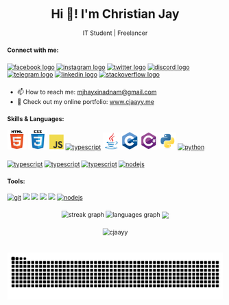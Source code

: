 <!--
**cjaayy/cjaayy** is a ✨ _special_ ✨ repository because its `README.md` (this file) appears on your GitHub profile.

- 🔭 I’m currently working on ...
- 🌱 I’m currently learning ...
- 👯 I’m looking to collaborate on ...
- 🤔 I’m looking for help with ...
- 💬 Ask me about ...
- 😄 Pronouns: ...
- ⚡ Fun fact: ... 
-->


###
<!--
<div align="center">
<img src="https://github.com/cjaayy/cjaayy/assets/142402011/11eeda48-8d8c-407a-a78a-39413b982a35"/>
</div>

###

<div align="center">
<img src="https://github.com/cjaayy/cjaayy/assets/142402011/cdb844e4-d04a-4037-9f53-5fd22c71e940">
<img src="https://user-images.githubusercontent.com/73097560/115834477-dbab4500-a447-11eb-908a-139a6edaec5c.gif"/>
</div>
-->

###
<div>
<h1 align="center">Hi 👋! I'm Christian Jay</h1>
<p align="center">IT Student | Freelancer</p>
</div>

###

<div>
<h4 align="left">Connect with me:</h4>
</div>

###

<div align="left">
<a href="https://web.facebook.com/christianjay.mandani.3?_rdc=1&_rdr" target="_blank">
<img src="https://raw.githubusercontent.com/maurodesouza/profile-readme-generator/master/src/assets/icons/social/facebook/default.svg" width="35" height="35" alt="facebook logo"/></a>
<a href="https://www.instagram.com/cjaaayy__" target="_blank">
<img src="https://raw.githubusercontent.com/maurodesouza/profile-readme-generator/master/src/assets/icons/social/instagram/default.svg" width="35" height="35" alt="instagram logo"/></a>
<a href="https://twitter.com/cjaym__" target="_blank">
<img src="https://raw.githubusercontent.com/maurodesouza/profile-readme-generator/master/src/assets/icons/social/twitter/default.svg" width="35" height="35" alt="twitter logo"/></a>
<a href="https://discordapp.com/users/1200464257351942245" target="_blank">
<img src="https://github.com/cjaayy/cjaayy/assets/142402011/f8833b98-ae35-4ad2-a328-11e3d51399fb" width="35" height="35" alt="discord logo"/></a>
<a href="https://t.me/sejay3" target="_blank">
<img src="https://github.com/cjaayy/cjaayy/assets/142402011/923ba1e8-a2ac-47d6-9dca-580d10239075" width="35" height="35" alt="telegram logo"/></a>
<a href="https://www.linkedin.com/in/cjaym/" target="_blank">
<img src="https://raw.githubusercontent.com/maurodesouza/profile-readme-generator/master/src/assets/icons/social/linkedin/default.svg" width="35" height="35" alt="linkedin logo"/></a>
<a href="https://stackoverflow.com/users/22815563/christian-jay-mandani" target="_blank">
<img src="https://raw.githubusercontent.com/maurodesouza/profile-readme-generator/master/src/assets/icons/social/stackoverflow/default.svg" width="35" height="35" alt="stackoverflow logo"/></a>
 
<!--<a href="https://app.vsaex.visualstudio.com/me?mkt=en-US" target="_blank">
<img src="https://raw.githubusercontent.com/maurodesouza/profile-readme-generator/master/src/assets/icons/social/visualstudio/default.svg" width="35" height="33" alt="visualstudio logo"  />
</a>
</div>-->

###

 - 📫 How to reach me: mjhayxinadnam@gmail.com
 - 📂 Check out my online portfolio: www.cjaayy.me

###

<h4 align="left"> Skills & Languages:</h4>
  <a href="https://www.w3schools.com/html/" target="_blank" rel="noreferrer"><img 
     src="https://raw.githubusercontent.com/devicons/devicon/master/icons/html5/html5-original-wordmark.svg" alt="html5" width="45" height="45"/></a>
  <a href="https://www.w3schools.com/css/" target="_blank" rel="noreferrer"><img 
     src="https://raw.githubusercontent.com/devicons/devicon/master/icons/css3/css3-original-wordmark.svg" alt="css3" width="45" height="45"/></a>
  <a href="https://www.w3schools.com/js/" target="_blank" rel="noreferrer"><img 
     src="https://raw.githubusercontent.com/devicons/devicon/master/icons/javascript/javascript-original.svg" alt="javascript" width="34" height="35"/></a>
  <a href="https://www.typescriptlang.org/" target="_blank" rel="noreferrer"><img 
     src="https://github.com/user-attachments/assets/b9697a65-80ee-455f-a92f-1dec14be5764" alt="typescript" width="34" height="35"/></a>
  <a href="https://www.java.com" target="_blank" rel="noreferrer"><img 
     src="https://raw.githubusercontent.com/devicons/devicon/master/icons/java/java-original.svg" alt="java" width="40" height="40"/a></a>
  <a href="https://www.w3schools.com/cpp/" target="_blank" rel="noreferrer"><img 
     src="https://raw.githubusercontent.com/devicons/devicon/master/icons/cplusplus/cplusplus-original.svg" alt="cplusplus"width="40"</a></a>
  <a href="https://www.w3schools.com/cs/" target="_blank" rel="noreferrer"><img 
     src="https://raw.githubusercontent.com/devicons/devicon/master/icons/csharp/csharp-original.svg" alt="csharp" width="40" height="40"/></a> 
  <a href="https://www.python.org" target="_blank" rel="noreferrer"><img 
     src="https://raw.githubusercontent.com/devicons/devicon/master/icons/python/python-original.svg" alt="python" width="40" height="40"/></a>
  <a href="https://www.rust-lang.org" target="_blank" rel="noreferrer"><img 
     src="https://github.com/user-attachments/assets/3b4377c3-8520-47b5-8dcb-6956d1e131f5" alt="python" width="40" height="40"/></a>
  </div>

###

<a href="https://www.mongodb.com/try/download/community" target="_blank" rel="noreferrer"><img 
   src="https://github.com/user-attachments/assets/aefc5d94-0ac2-4c35-8619-d461fb1601c1" alt="typescript" width="40" height="40"/></a> 
<a href="https://www.tutorialspoint.com/expressjs/index.htm" target="_blank" rel="noreferrer"><img 
   src="https://github.com/user-attachments/assets/4d41016a-f298-4a80-b2eb-32ed68a4150d" alt="typescript" width="40" height="40"/></a>
<a href="https://www.tutorialspoint.com/reactjs/index.htm" target="_blank" rel="noreferrer"><img 
   src="https://github.com/user-attachments/assets/041247e0-0f12-4e8a-9ff1-cdfef996c4bd" alt="typescript" width="40" height="40"/></a>
<a href="https://nodejs.org/" target="_blank" rel="noreferrer"><img 
   src="https://github.com/user-attachments/assets/135b0492-5b85-4c60-b655-34add9aa7835" alt="nodejs" width="40" height="40"/></a>

  ### 
  
  <h4 align="left">Tools:</h4>
  <a href="https://git-scm.com/" target="_blank" rel="noreferrer"> <img src="https://www.vectorlogo.zone/logos/git-scm/git-scm-icon.svg" alt="git" width="35" height="35"/></a>
  <a href="https://code.visualstudio.com/" target="_blank"> <img src="https://github.com/cjaayy/cjaayy/assets/142402011/5d7735e1-2398-4024-8b00-01b213f00c67" style="width:40px; height: 
  auto;"></a>
  <a href="https://visualstudio.microsoft.com/vs/" target="_blank"> <img src="https://github.com/cjaayy/cjaayy/assets/142402011/607c6c99-8d10-4b49-9683-9f8a330517ac" style="width:40px; 
  height: auto;"></a>
  <a href="https://www.figma.com/" target="_blank"> <img src="https://github.com/user-attachments/assets/2e464299-697c-4dc3-b0e2-3df90e7f36d7" style="width:40px; 
  height: auto;"></a> 
<a href="https://developer.android.com/studio" target="_blank"> <img src="https://github.com/user-attachments/assets/0db16748-f894-47ab-bca4-025d0e9c76d3" style="width:40px; 
  height: auto;"></a>  
  </div>
  <a href="https://about.gitlab.com/" target="_blank" rel="noreferrer">
    <img src="https://github.com/user-attachments/assets/9d555754-f68f-4e1c-bae1-0a7a90d96c14" alt="nodejs" width="40" height="40"/>
</a>


###

 <div align="center">
  <img src="https://streak-stats.demolab.com?user=cjaayy&locale=en&mode=daily&theme=dracula&hide_border=false&border_radius=5" height="200" alt="streak graph"/>
  <img src="https://github-readme-stats.vercel.app/api/top-langs?username=cjaayy&locale=en&hide_title=false&layout=compact&card_width=320&langs_count=100&theme=dracula&hide_border=false" 
  height="200" alt="languages graph"/>
  <img align="center" src="http://github-profile-summary-cards.vercel.app/api/cards/profile-details?username=cjaayy&theme=2077" height="180em"/>
 </div>

###

<div align="center"> 
<img src="https://komarev.com/ghpvc/?username=cjaayy&label=Profile%20views&color=0e75b6&style=flat" alt="cjaayy" /></p>
</div>
 
###

<!--
<div align="center">
<img src="https://quotes-github-readme.vercel.app/api?type=horizontal&theme=radical"/>
</div>
-->

###

<br clear="both">
<img src="https://raw.githubusercontent.com/cjaayy/cjaayy/output/snake.svg" alt="Snake animation"/>

###
